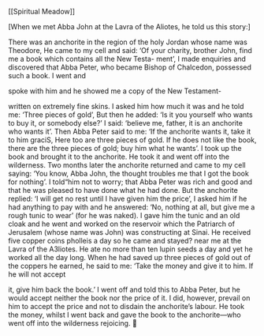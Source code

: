 [[Spiritual Meadow]]
 
[When we met Abba John at the Lavra of the Aliotes, he told us this story:]  
 
There was an anchorite in the region of the holy Jordan whose name was Theodore, He came to my cell and said: ‘Of your charity, brother John, find me a book which contains all the New Testa- ment’, I made enquiries and discovered that Abba Peter, who became Bishop of Chalcedon, possessed such a book. I went and  
 
spoke with him and he showed me a copy of the New Testament-  
 
written on extremely fine skins. I asked him how much it was and he told me: ‘Three pieces of gold’, But then he added: ‘Is it you yourself who wants to buy it, or somebody else?’ I said: ‘believe me, father, it is an anchorite who wants it’. Then Abba Peter said to me: ‘If the anchorite wants it, take it to him graciS, Here too are three pieces of gold. If he does not like the book, there are the three pieces of gold; buy him what he wants’. I took up the book and brought it to the anchorite. He took it and went off into the wilderness. Two months later the anchorite returned and came to my cell saying: ‘You know, Abba John, the thought troubles me that I got the book for nothing’. I told“him not to worry; that Abba Peter was rich and good and that he was pleased to have done what he had done. But the anchorite replied: ‘I will get no rest until I have given him the price’, I asked him if he had anything to pay with and he answered: ‘No, nothing at all, but give me a rough tunic to wear’ (for he was naked). I gave him the tunic and an old cloak and he went and worked on the reservoir which the Patriarch of Jerusalem (whose name was John) was constructing at Sinai. He received five copper coins pholleis a day so he came and stayed? near me at the Lavra of the A3liotes. He ate no more than ten lupin seeds a day and yet he worked all the day long. When he had saved up three pieces of gold out of the coppers he earned, he said to me: ‘Take the money and give it to him. If he will not accept  
 
it, give him back the book.’ I went off and told this to Abba Peter, but he would accept neither the book nor the price of it. I did, however, prevail on him to accept the price and not to disdain the anchorite’s labour. He took the money, whilst I went back and gave the book to the anchorite—who went off into the wilderness rejoicing.  
